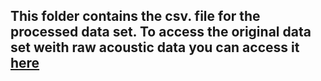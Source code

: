 ## This folder contains the csv. file for the processed data set. To access the original data set weith raw acoustic data you can access it [here](https://github.com/WidebandPingFest/FishTetherExperiment/tree/main)
